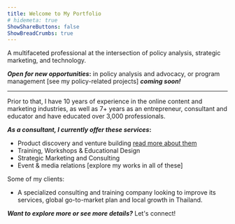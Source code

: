 ```yaml
---
title: Welcome to My Portfolio
# hidemeta: true
ShowShareButtons: false
ShowBreadCrumbs: true
---
```


A multifaceted professional at the intersection of policy analysis, strategic marketing, and technology.

**_Open for new opportunities_:** in policy analysis and advocacy, or program management [see my policy-related projects] ***coming soon!***

---
Prior to that, I have 10 years of experience in the online content and marketing industries, as well as 7+ years as an entrepreneur, consultant and educator and have educated over 3,000 professionals.

**_As a consultant, I currently offer these services_:**
- Product discovery and venture building [read more about them](/en/portfolio/product-venture)
- Training, Workshops & Educational Design
- Strategic Marketing and Consulting
- Event & media relations
[explore my works in all of these]

Some of my clients:
- A specialized consulting and training company looking to improve its services, global go-to-market plan and local growth in Thailand.


***Want to explore more or see more details?*** Let's connect!

